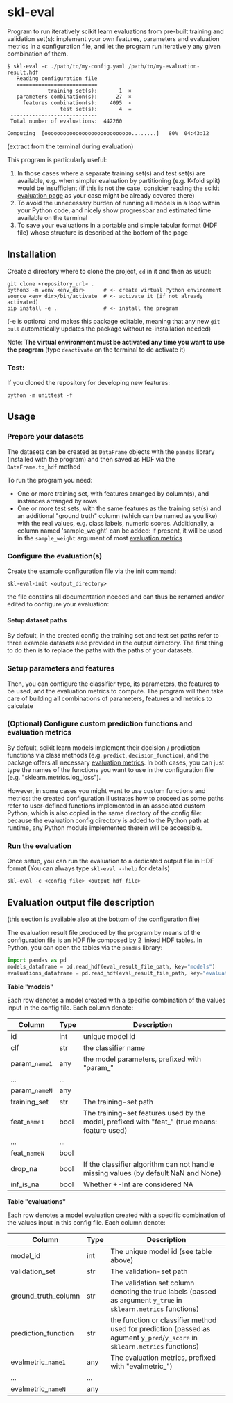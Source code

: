 # skl-eval
Program to run iteratively scikit learn evaluations from pre-built
training and validation set(s): implement your own features, parameters 
and evaluation metrics in a configuration file, and let the program run 
iteratively any given combination of them. 

<!--
user@mymachine:~/mydir$ (PYTHONPATH=. ./.env/bin/python ./sdaas_eval/evaluate.py -c ./sdaas_eval/eval_configs/evalconfig.yaml /home/me/sdaas_eval_data/accelerometers2.eval.hdf)
-->

```console
$ skl-eval -c ./path/to/my-config.yaml /path/to/my-evaluation-result.hdf
   Reading configuration file
   ==========================
             training set(s):       1  ×
   parameters combination(s):      27  ×
     features combination(s):    4095  ×
                 test set(s):       4  =
 ----------------------------
 Total number of evaluations:  442260

Computing  [oooooooooooooooooooooooooooo........]   80%  04:43:12
```
(extract from the terminal during evaluation)

This program is particularly useful: 
 1. In those cases where a separate training set(s) and test set(s) are 
    available, e.g. when simpler evaluation by partitioning 
    (e.g. K-fold split) would be insufficient (if this is not the case,
    consider reading the [scikit evaluation page](https://scikit-learn.org/stable/modules/model_evaluation.html)
    as your case might be already covered there)
 2. To avoid the unnecessary burden of running all models in a loop
    within your Python code, and nicely show progressbar and estimated
    time available on the terminal
 3. To save your evaluations in a portable and simple tabular format
    (HDF file) whose structure is described at the bottom of the page


## Installation

Create a directory where to clone the project, `cd` in it and then
as usual:

```console
git clone <repository_url> .
python3 -m venv <env_dir>      # <- create virtual Python environment
source <env_dir>/bin/activate  # <- activate it (if not already activated)
pip install -e .               # <- install the program
```
(-e is optional  and makes this package editable, meaning that any new 
`git pull` automatically updates the package without re-installation needed)

Note: **The virtual environment must be activated any time you want to use 
the program** (type `deactivate` on the terminal to de activate it)


### Test:

If you cloned the repository for developing new features:

```console
python -m unittest -f
```

## Usage

### Prepare your datasets

The datasets can be created as `DataFrame` objects with the `pandas` library
(installed with the  program) and then saved as HDF via the `DataFrame.to_hdf`
method

To run the program you need:

- One or more training set, with features arranged by column(s), and 
  instances arranged by rows
- One or more test sets, with the same features as the training set(s) and
  an additional "ground truth" column (which can be named as you like) 
  with the real values, e.g. class labels,  numeric scores. 
  Additionally, a column named 'sample_weight' can be added: if present, 
  it will be used in the `sample_weight` argument of most [evaluation
  metrics](https://scikit-learn.org/stable/modules/model_evaluation.html)
  

### Configure the evaluation(s)
Create the example configuration file via the init command:
```console
skl-eval-init <output_directory>
```
the file contains all documentation needed and can thus
be renamed and/or edited to configure your evaluation:

#### Setup dataset paths

By default, in the created config the training set and test set paths
refer to three example datasets also provided in the output directory.
The first thing to do then is to replace the paths with the paths of your 
datasets.


### Setup parameters and features

Then, you can configure the classifier type, its parameters,
the features to be used, and the evaluation metrics to compute. 
The program will then take care of building all combinations of 
parameters, features and metrics to calculate


### (Optional) Configure custom prediction functions and evaluation metrics
 
By default, scikit learn models implement their decision / prediction
functions via class methods (e.g. `predict`, `decision_function`), and
the package offers all necessary [evaluation metrics](https://scikit-learn.org/stable/modules/model_evaluation.html). 
In both cases, you can just type the names of the functions you want to use
in the configuration file (e.g. "sklearn.metrics.log_loss").

However, in some cases you might want to use custom functions and metrics: 
the created configuration illustrates how to proceed as some paths refer
to user-defined functions implemented in an associated custom Python, which
is also copied in the same directory of the config file: because the evaluation 
config directory is added to the Python path at runtime, any Python module
implemented therein will be accessible.


### Run the evaluation

Once setup, you can run the evaluation to a dedicated output file in HDF format
(You can always type `skl-eval --help` for details)
```console
skl-eval -c <config_file> <output_hdf_file>
```

## Evaluation output file description

(this section is available also at the bottom of the configuration file)

<!-- DEVELOPERS NOTE: when modifying the Evaluation output file description,
it is recommended to modify it here and then copy/paste this section at the
bottom of data/evalconfig.yaml -->

The evaluation result file produced by the program by means of the
configuration file is an HDF file composed by 2 linked HDF tables. In Python,
you can open the tables via the `pandas` library:

```python
import pandas as pd
models_dataframe = pd.read_hdf(eval_result_file_path, key="models")
evaluations_dataframe = pd.read_hdf(eval_result_file_path, key="evaluations")
```

**Table "models"**

Each row denotes a model created with a specific combination of the values
input in the config file. Each column denote:

| Column        | Type | Description                                        |
|---------------|------|----------------------------------------------------|
| id            | int  | unique model id                                    |
| clf           | str  | the classifier name                                |
| param_`name1` | any  | the model parameters, prefixed with "param_"       |
| ...           | ...  |                                                    |
| param_`nameN` | any  |                                                    |
| training_set  | str  | The training-set path         |
| feat_`name1`  | bool | The training-set features used by the model, prefixed with "feat_" (true means: feature used) |
| ...           | ...  |                                                    |
| feat_`nameN`  | bool |                                                    |
| drop_na       | bool | If the classifier algorithm can not handle missing values (by default NaN and None) |
| inf_is_na     | bool | Whether +-Inf are considered NA                    |


**Table "evaluations"**

Each row denotes a model evaluation created with a specific combination of
the values input in this config file. Each column denote:

| Column               | Type | Description                                 |
|----------------------|------|---------------------------------------------|
| model_id             | int  | The unique model id (see table above)       |
| validation_set       | str  | The validation-set path                     |
| ground_truth_column  | str  | The validation set column denoting the true labels (passed as argument `y_true` in `sklearn.metrics` functions) |
| prediction_function  | str  | the function or classifier method used for prediction (passed as agument `y_pred`/`y_score` in `sklearn.metrics` functions) |
| evalmetric_`name1`   | any  | The evaluation metrics, prefixed with "evalmetric_") |
| ...                  | ...  |                                             |
| evalmetric_`nameN`   | any  |                                             |

